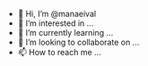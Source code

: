 - 👋 Hi, I’m @manaeival
- 👀 I’m interested in ...
- 🌱 I’m currently learning ...
- 💞️ I’m looking to collaborate on ...
- 📫 How to reach me ...

<!---
manaeival/manaeival is a ✨ special ✨ repository because its `README.md` (this file) appears on your GitHub profile.
You can click the Preview link to take a look at your changes.
--->
